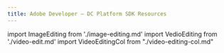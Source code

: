 ```yaml
---
title: Adobe Developer — DC Platform SDK Resources
---
```

import ImageEditing from './image-editing.md'
import VedioEditing from './video-edit.md'
import VideoEditingCol from "./video-editing-col.md"


<WrapperComponent slots="content" theme="lightest" className="w-45 quick-action-content"/>

<ImageEditing/>

<WrapperComponent slots="content" theme="lightest" className="w-30"/>

<VedioEditing/>

<WrapperComponent slots="content" theme="lightest" className="w-25 "/>

<VideoEditingCol/>